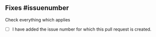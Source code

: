 Fixes #issuenumber
-

Check everything which applies

- [ ] I have added the issue number for which this pull request is created.
